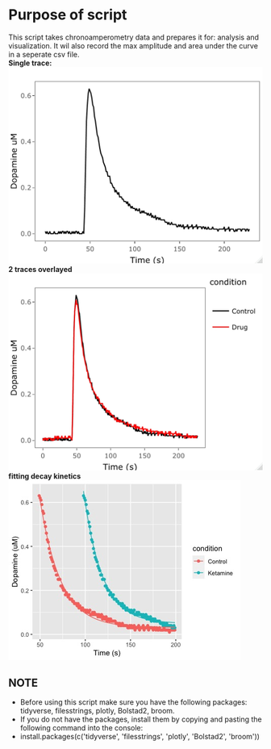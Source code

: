 # Purpose of script
This script takes chronoamperometry data and prepares it for: analysis and visualization.  It wil also record the max amplitude and area under the curve in a seperate csv file.
<br />**Single trace:** <br />![](Images/single.jpeg)
<br />**2 traces overlayed** <br /> ![](Images/overlay.jpeg)
<br />**fitting decay kinetics** <br />![](Images/exponential_fit.jpeg)

## NOTE
- Before using this script make sure you have the following packages: tidyverse, filesstrings, plotly, Bolstad2, broom.
- If you do not have the packages, install them by copying and pasting the following command into the console:
- install.packages(c('tidyverse', 'filesstrings', 'plotly', 'Bolstad2', 'broom'))
